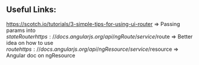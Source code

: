 ## Useful Links:

https://scotch.io/tutorials/3-simple-tips-for-using-ui-router => Passing params into $stateRouter
https://docs.angularjs.org/api/ngRoute/service/$route => Better idea on how to use $route
https://docs.angularjs.org/api/ngResource/service/$resource => Angular doc on ngResource
